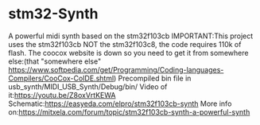 # stm32-Synth
A powerful midi synth based on the stm32f103cb
IMPORTANT:This project uses the stm32f103cb NOT the stm32f103c8, the code requires 110k of flash.
The coocox website is down so you need to get it from somewhere else:(that "somewhere else" https://www.softpedia.com/get/Programming/Coding-languages-Compilers/CooCox-CoIDE.shtml)
Precompiled bin file in usb_synth/MIDI_USB_Synth/Debug/bin/
Video of it:https://youtu.be/Z8oxVrtKEWA
Schematic:https://easyeda.com/elpro/stm32f103cb-synth
More info on:https://mitxela.com/forum/topic/stm32f103cb-synth-a-powerful-synth
